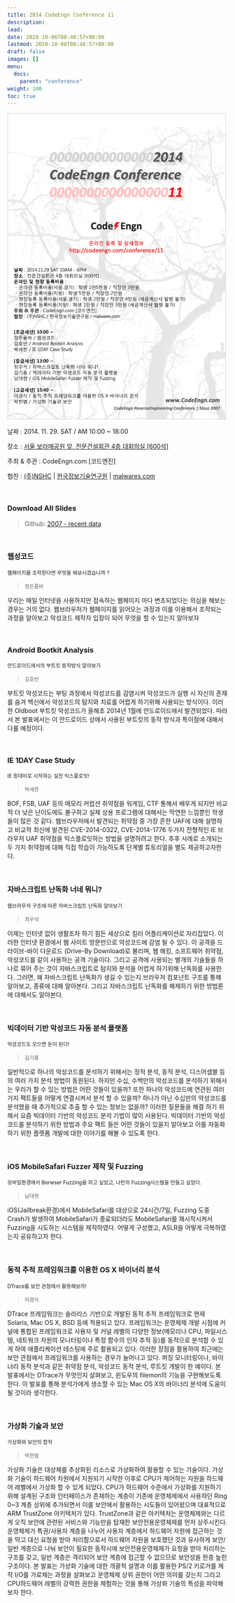 ```yaml
---
title: 2014 CodeEngn Conference 11
description: 
lead: 
date: 2020-10-06T08:48:57+00:00
lastmod: 2020-10-06T08:48:57+00:00
draft: false
images: []
menu:
  docs:
    parent: "conference"
weight: 100
toc: true
---
```


![poster](codeengn_conference_11_poster.png)

날짜 : 2014. 11. 29. SAT / AM 10:00 ~ 18:00

장소 : <a href='https://map.naver.com/local/siteview.nhn?code=19039533' target='_blank'>서울 보라매공원 앞, 전문건설회관 4층 대회의실 [600석]</a>

주최 & 주관 : CodeEngn.com [코드엔진] &nbsp;

협찬 : <a href='https://www.nshc.net' target='_blank'>(주)NSHC</a> | <a href='https://kitri.re.kr' target='_blank'>한국정보기술연구원</a> | <a href='https://www.malwares.com' target='_blank'>malwares.com</a>

<br />

### Download All Slides

> Github: <a href='https://github.com/codeengn/codeengn-conference' target='_blank'>2007 - recent data</a>

<br />


### 웹성코드

<small>웹페이지를 조작한다면 무엇을 해보시겠습니까 ?</small>

> <small>정든품바</small>

우리는 매일 인터넷을 사용하지만 접속하는 웹페이지 마다 변조되었다는 의심을 해보는 경우는 거의 없다. 웹브라우저가 웹페이지를 읽어오는 과정과 이를 이용해서 조작되는 과정을 알아보고 악성코드 제작자 입장이 되어 무엇을 할 수 있는지 알아보자


<br />

### Android Bootkit Analysis

<small>안드로이드에서의 부트킷 동작방식 알아보기</small>

> <small>김호빈</small>

부트킷 악성코드는 부팅 과정에서 악성코드를 감염시켜 악성코드가 실행 시 자신의 존재를 숨겨 백신에서 악성코드의 탐지와 치료를 어렵게 하기위해 사용되는 방식이다. 이러한 Oldboot 부트킷 악성코드가 올해초 2014년 1월에 안드로이드에서 발견되었다. 따라서 본 발표에서는 이 안드로이드 상에서 사용된 부트킷의 동작 방식과 특이점에 대해서 다룰 예정이다.


<br />


### IE 1DAY Case Study

<small>IE 원데이로 시작하는 실전 익스플로잇!</small>

> <small>박세한</small>

BOF, FSB, UAF 등의 메모리 커럽션 취약점을 워게임, CTF 통해서 배우게 되지만 비교적 더 낮은 난이도에도 불구하고 실제 상용 프로그램에 대해서는 막연한 느낌뿐인 학생들이 많은 것 같다. 웹브라우저에서 발견되는 취약점 중 가장 흔한 UAF에 대해 설명하고 비교적 최신에 발견된 CVE-2014-0322, CVE-2014-1776 두가지 전형적인 IE 브라우저 UAF 취약점을 익스플로잇하는 방법을 설명하려고 한다. 추후 사례로 소개되는 두 가지 취약점에 대해 직접 학습이 가능하도록 단계별 튜토리얼을 별도 제공하고자한다.


<br />


### 자바스크립트 난독화 너네 뭐니?

<small>웹브라우저 구조에 따른 자바스크립트 난독화 알아보기</small>

> <small>최우석</small>

이제는 인터넷 없이 생활조차 하기 힘든 세상으로 킬러 어플리케이션로 자리잡았다. 이러한 인터넷 환경에서 웹 사이트 방문만으로 악성코드에 감염 될 수 있다. 이 공격을 드라이브-바이 다운로드 (Drive-By Download)로 불리며, 웹 해킹, 소프트웨어 취약점, 악성코드를 같이 사용하는 공격 기술이다. 그리고 공격에 사용되는 별개의 기술들을 하나로 묶어 주는 것이 자바스크립트로 탐지와 분석을 어렵게 하기위해 난독화를 사용한다. 그러면, 왜 자바스크립트 난독화가 생길 수 있는지 브라우저 컴포넌트 구조를 통해 알아보고, 종류에 대해 알아본다. 그리고 자바스크립트 난독화를 해제하기 위한 방법론에 대해서도 알아본다.


<br />


### 빅데이터 기반 악성코드 자동 분석 플랫폼

<small>악성코드도 모으면 돈이 된다!</small>

> <small>김기홍</small>

일반적으로 하나의 악성코드를 분석하기 위해서는 정적 분석, 동적 분석, 디스어셈블 등의 여러 가지 분석 방법이 동원된다. 하지만 수십, 수백만의 악성코드를 분석하기 위해서는 우리가 할 수 있는 방법은 어떤 것들이 있을까? 또한 하나의 악성코드에 연관된 여러가지 팩트들을 어떻게 연결시켜서 분석 할 수 있을까? 하나가 아닌 수십만의 악성코드를 분석했을 때 추가적으로 추출 할 수 있는 정보는 없을까? 이러한 질문들을 해결 하기 위해서 요즘 빅데이터 기반의 악성코드 분석 기법이 많이 사용된다. 빅데이터 기반의 악성코드를 분석하기 위한 방법과 주요 팩트 들은 어떤 것들이 있을지 알아보고 이를 자동화 하기 위한 플랫폼 개발에 대한 이야기를 해볼 수 있도록 한다.


<br />


### iOS MobileSafari Fuzzer 제작 및 Fuzzing

<small>모바일환경에서 Borwser Fuzzing을 하고 싶었고, 나만의 Fuzzing시스템을 만들고 싶었다.</small>

> <small>남대현</small>

iOS(Jailbreak환경)에서 MobileSafari를 대상으로 24시간/7일, Fuzzing 도중 Crash가 발생하여 MobileSafari가 종료되더라도 MobileSafari를 재시작시켜서 Fuzzing을 시도하는 시스템을 제작하였다. 어떻게 구성했고, ASLR을 어떻게 극복하였는지 공유하고자 한다.


<br />


### 동적 추적 프레임워크를 이용한 OS X 바이너리 분석

<small>DTrace를 보안 관점에서 활용해보자!</small>

> <small>이경식</small>

DTrace 프레임워크는 솔라리스 기반으로 개발된 동적 추적 프레임워크로 현재 Solaris, Mac OS X, BSD 등에 적용되고 있다. 프레임워크는 운영체제 개발 시점에 커널에 통합된 프레임워크로 사용자 및 커널 레벨의 다양한 정보(메모리나 CPU, 파일시스템, 네트워크 자원의 모니터링이나 특정 함수의 인자 추적 등)를 동적으로 분석할 수 있게 하여 애플리케이션 테스팅에 주로 활용되고 있다. 이러한 장점을 활용하여 최근에는 보안 관점에서 프레임워크를 사용하는 경우가 늘어나고 있다. 퍼징 모니터링이나, 바이너리 동적 분석과 같은 취약점 분석, 악성코드 동적 분석, 루트킷 개발이 한 예이다. 본 발표에서는 DTrace가 무엇인지 살펴보고, 윈도우의 filemon의 기능을 구현해보도록 한다. 이 발표를 통해 분석가에게 생소할 수 있는 Mac OS X의 바이너리 분석에 도움이 될 것이라 생각한다.


<br />


### 가상화 기술과 보안

<small>가상화와 보안의 합작</small>

> <small>박한범</small>

가상화 기술은 대상체를 추상화된 리소스로 가상화하여 활용할 수 있는 기술이다. 가상화 기술이 하드웨어 차원에서 지원되기 시작한 이후로 CPU가 제어하는 자원을 하드웨어 레벨에서 가상화 할 수 있게 되었다. CPU가 하드웨어 수준에서 가상화를 지원하기 위해 설계된 구조와 인터페이스가 존재하는 계층이 기존에 운영체제에서 사용하던 Ring 0~3 계층 상위에 추가되면서 이를 보안에서 활용하는 시도들이 있어왔으며 대표적으로 ARM TrustZone 아키텍처가 있다. TrustZone과 같은 아키텍처는 운영체제와는 다르게 오직 보안에 관련된 서비스와 기능만을 탑재한 보안전용운영체제를 먼저 상주시킨다. 운영체제가 특권/사용자 계층을 나누어 사용자 계층에서 하드웨어 자원에 접근하는 것을 막고 대신 요청을 받아 처리함으로서 하드웨어 자원을 보호했던 것과 유사하게 보안/일반 계층으로 나눠 보안이 필요한 동작시에 보안전용운영체제가 요청을 받아 처리하는 구조를 갖고, 일반 계층은 격리되어 보안 계층에 접근할 수 없으므로 보안성을 한층 높힌 구조이다. 본 발표는 가상화 기술에 대한 개괄적 설명과 이를 활용한 PS/2 키로거를 제작 I/O를 가로채는 과정을 살펴보고 운영체제 상위 권한이 어떤 의미를 갖는지 그리고 CPU하드웨어 레벨의 강력한 권한을 체험하는 것을 통해 가상화 기술의 특성을 파악해보자 한다.
